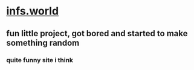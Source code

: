 # [infs.world](https://infs.world)

## fun little project, got bored and started to make something random

### quite funny site i think